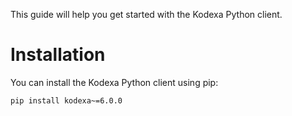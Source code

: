 This guide will help you get started with the Kodexa Python client.

# Installation

You can install the Kodexa Python client using pip:

```cli
pip install kodexa~=6.0.0
```